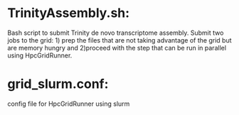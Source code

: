 # TrinityAssembly.sh:

Bash script to submit Trinity de novo transcriptome assembly. Submit two jobs to the grid: 1) prep the files that are not taking advantage of the grid but are memory hungry and 2)proceed with the step that can be run in parallel using HpcGridRunner.




# grid_slurm.conf:
config file for HpcGridRunner using slurm
